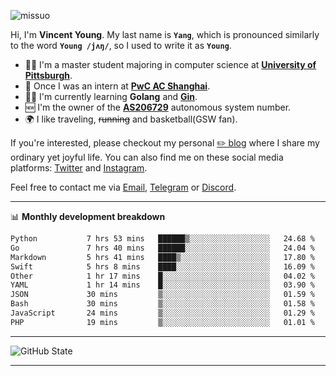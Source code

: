 <p align="left"> <img src="https://komarev.com/ghpvc/?username=missuo&label=Profile%20views&color=0e75b6&style=flat" alt="missuo" /> </p>


Hi, I'm **Vincent Young**. My last name is **`Yang`**, which is pronounced similarly to the word **`Young /jʌŋ/`**, so I used to write it as **`Young`**. 

-  👨‍🎓 I'm a master student majoring in computer science at [**University of Pittsburgh**](https://www.pitt.edu).
-  💼 Once I was an intern at **[PwC AC Shanghai](https://www.linkedin.com/company/pwc-ac-shanghai/)**.
-  👨‍💻 I'm currently learning **Golang** and [**Gin**](https://github.com/gin-gonic/gin).
-  🆕 I'm the owner of the **[AS206729](https://bgp.tools/AS206729)** autonomous system number.
-  🌍 I like traveling, ~~running~~ and basketball(GSW fan).

If you're interested, please checkout my personal [✏️ blog](https://missuo.me/) where I share my ordinary yet joyful life. You can also find me on these social media platforms: [Twitter](https://twitter.com/m1ssuo) and [Instagram](https://www.instagram.com/m1ssuo).

Feel free to contact me via <a href="mailto:i@yyt.moe">Email</a>, [Telegram](https://t.me/missuo) or [Discord](https://discordapp.com/users/missuo#7448).

-------

📊 **Monthly development breakdown**
<!--START_SECTION:waka-->

```txt
Python           7 hrs 53 mins   ██████▒░░░░░░░░░░░░░░░░░░   24.68 %
Go               7 hrs 40 mins   ██████░░░░░░░░░░░░░░░░░░░   24.04 %
Markdown         5 hrs 41 mins   ████▒░░░░░░░░░░░░░░░░░░░░   17.80 %
Swift            5 hrs 8 mins    ████░░░░░░░░░░░░░░░░░░░░░   16.09 %
Other            1 hr 17 mins    █░░░░░░░░░░░░░░░░░░░░░░░░   04.02 %
YAML             1 hr 14 mins    █░░░░░░░░░░░░░░░░░░░░░░░░   03.90 %
JSON             30 mins         ▒░░░░░░░░░░░░░░░░░░░░░░░░   01.59 %
Bash             30 mins         ▒░░░░░░░░░░░░░░░░░░░░░░░░   01.58 %
JavaScript       24 mins         ▒░░░░░░░░░░░░░░░░░░░░░░░░   01.29 %
PHP              19 mins         ▒░░░░░░░░░░░░░░░░░░░░░░░░   01.01 %
```

<!--END_SECTION:waka-->

-------

![GitHub State](https://github-readme-stats.vercel.app/api?username=missuo&show_icons=true&theme=dracula)

-------

